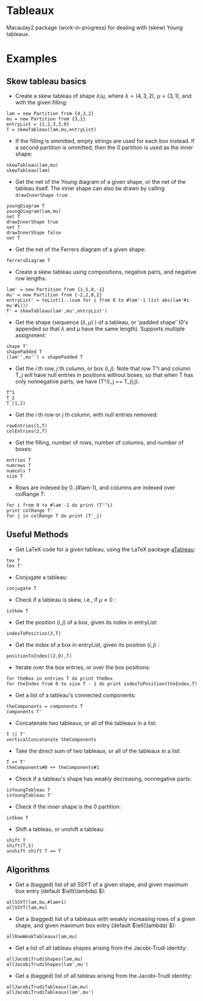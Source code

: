 # Tableaux
Macaulay2 package (work-in-progress) for dealing with (skew) Young tableaux.

# Examples

## Skew tableau basics

- Create a skew tableau of shape $\lambda/\mu$, where $\lambda=(4,3,2)$, $\mu=(3,1)$, and with the given filling:
```
lam = new Partition from {4,3,2}
mu = new Partition from {3,1}
entryList = {1,2,3,3,9}
T = skewTableau(lam,mu,entryList)
```

- If the filling is ommitted, empty strings are used for each box instead. If a second partition is ommitted, then the $0$ partition is used as the inner shape:
```
skewTableau(lam,mu)
skewTableau(lam)
```

- Get the net of the Young diagram of a given shape, or the net of the tableau itself. The inner shape can also be drawn by calling `drawInnerShape true`:
```
youngDiagram T
youngDiagram(lam,mu)
net T
drawInnerShape true
net T
drawInnerShape false
net T
```

- Get the net of the Ferrers diagram of a given shape:
```
ferrersDiagram T
```

- Create a skew tableau using compositions, negative parts, and negative row lengths:
```
lam' = new Partition from {1,5,0,-1}
mu' = new Partition from {-2,2,0,2}
entryList' = toList(1..(sum for i from 0 to #lam'-1 list abs(lam'#i-mu'#i)))
T' = skewTableau(lam',mu',entryList')
```

- Get the shape (sequence $(\lambda,\mu)$ ) of a tableau, or 'padded shape' ($0$'s appended so that $\lambda$ and $\mu$ have the same length). Supports multiple assignment:
```
shape T'
shapePadded T
(lam'',mu'') = shapePadded T
```

- Get the $i$ th row, $j$ th column, or box $(i,j)$. Note that row T^i and column T_j will have null entries in positions without boxes, so that when T has only nonnegative parts, we have (T^i)\_j == T\_(i,j):
```
T^1
T_2
T_(1,2)
```

- Get the $i$ th row or $j$ th column, with null entries removed:
```
rowEntries(1,T)
colEntries(2,T)
```

- Get the filling, number of rows, number of columns, and number of boxes:
```
entries T
numrows T
numcols T
size T
```

- Rows are indexed by 0..(#lam-1), and columns are indexed over colRange T:
```
for i from 0 to #lam'-1 do print (T'^i)
print colRange T'
for j in colRange T do print (T'_j)
```

## Useful Methods

- Get LaTeX code for a given tableau, using the LaTeX package [aTableau](https://github.com/AndrewMathas/aTableau):
```
tex T
tex T'
```

- Conjugate a tableau:
```
conjugate T
```

- Check if a tableau is skew, i.e., if $\mu\neq 0$ :
```
isSkew T
```

- Get the position $(i,j)$ of a box, given its index in entryList:
```
indexToPosition(3,T)
```

- Get the index of a box in entryList, given its position $(i,j)$ :
```
positionToIndex((2,0),T)
```

- Iterate over the box entries, or over the box positions:
```
for theBox in entries T do print theBox
for theIndex from 0 to size T - 1 do print indexToPosition(theIndex,T)
```

- Get a list of a tableau's connected components:
```
theComponents = components T
components T'
```

- Concatenate two tableaux, or all of the tableaux in a list:
```
T || T'
verticalConcatenate theComponents
```

- Take the direct sum of two tableaux, or all of the tableaux in a list:
```
T ++ T'
theComponents#0 ++ theComponents#1
```

- Check if a tableau's shape has weakly decreasing, nonnegative parts:
```
isYoungTableau T
isYoungTableau T'
```

- Check if the inner shape is the $0$ partition:
```
isSkew T
```

- Shift a tableau, or unshift a tableau:
```
shift T
shift(T,5)
unshift shift T == T
```

## Algorithms

- Get a (bagged) list of all SSYT of a given shape, and given maximum box entry (default $\ell(\lambda) $):
```
allSSYT(lam,mu,#lam+1)
allSSYT(lam,mu)
```

- Get a (bagged) list of a tableaux with weakly increasing rows of a given shape, and given maximum box entry (default $\ell(\lambda) $):
```
allRowWeakTableaux(lam,mu)
```

- Get a list of all tableau shapes arising from the Jacobi-Trudi identity:
```
allJacobiTrudiShapes(lam,mu)
allJacobiTrudiShapes(lam',mu')
```

- Get a (bagged) list of all tableax arising from the Jacobi-Trudi identity:
```
allJacobiTrudiTableaux(lam,mu)
allJacobiTrudiTableaux(lam',mu')
```

